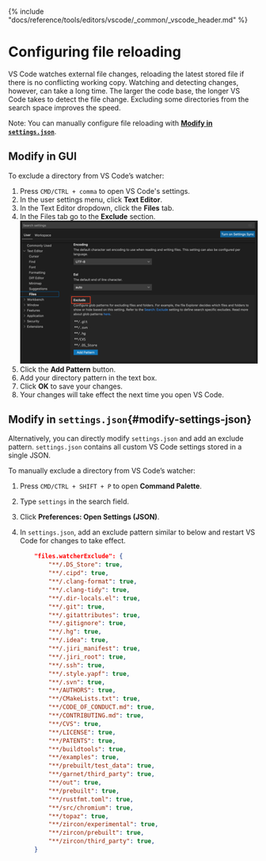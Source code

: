 {% include "docs/reference/tools/editors/vscode/_common/_vscode_header.md" %}

# Configuring file reloading

VS Code watches external file changes, reloading the latest stored file if there is
no conflicting working copy. Watching and detecting changes, however, can take a
long time. The larger the code base, the longer VS Code takes to detect the file
change. Excluding some directories from the search space improves the speed.

Note: You can manually configure file reloading with **[Modify in `settings.json`](#modify-settings-json)**.

## Modify in GUI

To exclude a directory from VS Code’s watcher:

1. Press `CMD/CTRL + comma` to open VS Code's settings.
1. In the user settings menu, click **Text Editor**.
1. In the Text Editor dropdown, click the **Files** tab.
1. In the Files tab go to the **Exclude** section.
   <img class="vscode-image"
        alt="This figure highlights VS Code's GUI to exclude files in user settings."
        src="images/file-reloading/exclude-directory.png"/>
1. Click the **Add Pattern** button.
1. Add your directory pattern in the text box.
1. Click **OK** to save your changes.
1. Your changes will take effect the next time you open VS Code.

## Modify in `settings.json`{#modify-settings-json}

Alternatively, you can directly modify `settings.json` and add an exclude pattern.
`settings.json` contains all custom VS Code settings stored in a single JSON.

To manually exclude a directory from VS Code’s watcher:

1. Press `CMD/CTRL + SHIFT + P` to open **Command Palette**.
1. Type `settings` in the search field.
1. Click **Preferences: Open Settings (JSON)**.
1. In `settings.json`, add an exclude pattern similar to below and restart VS Code for changes to take effect.

    ```json
        "files.watcherExclude": {
            "**/.DS_Store": true,
            "**/.cipd": true,
            "**/.clang-format": true,
            "**/.clang-tidy": true,
            "**/.dir-locals.el": true,
            "**/.git": true,
            "**/.gitattributes": true,
            "**/.gitignore": true,
            "**/.hg": true,
            "**/.idea": true,
            "**/.jiri_manifest": true,
            "**/.jiri_root": true,
            "**/.ssh": true,
            "**/.style.yapf": true,
            "**/.svn": true,
            "**/AUTHORS": true,
            "**/CMakeLists.txt": true,
            "**/CODE_OF_CONDUCT.md": true,
            "**/CONTRIBUTING.md": true,
            "**/CVS": true,
            "**/LICENSE": true,
            "**/PATENTS": true,
            "**/buildtools": true,
            "**/examples": true,
            "**/prebuilt/test_data": true,
            "**/garnet/third_party": true,
            "**/out": true,
            "**/prebuilt": true,
            "**/rustfmt.toml": true,
            "**/src/chromium": true,
            "**/topaz": true,
            "**/zircon/experimental": true,
            "**/zircon/prebuilt": true,
            "**/zircon/third_party": true,
        }
    ```
